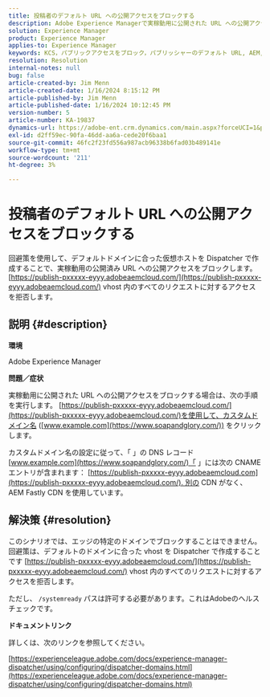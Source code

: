 ```yaml
---
title: 投稿者のデフォルト URL への公開アクセスをブロックする
description: Adobe Experience Managerで実稼動用に公開された URL への公開アクセスをブロックする方法を説明します。
solution: Experience Manager
product: Experience Manager
applies-to: Experience Manager
keywords: KCS，パブリックアクセスをブロック，パブリッシャーのデフォルト URL, AEM, Adobe Experience Manager，トラブルシューティング， Fastly, CDN, DNS, CNAME
resolution: Resolution
internal-notes: null
bug: false
article-created-by: Jim Menn
article-created-date: 1/16/2024 8:15:12 PM
article-published-by: Jim Menn
article-published-date: 1/16/2024 10:12:45 PM
version-number: 5
article-number: KA-19837
dynamics-url: https://adobe-ent.crm.dynamics.com/main.aspx?forceUCI=1&pagetype=entityrecord&etn=knowledgearticle&id=20ac51f0-abb4-ee11-a569-6045bd006268
exl-id: d2ff59ec-90fa-46dd-aa6a-cede20f6baa1
source-git-commit: 46fc2f23fd556a987acb96338b6fad03b489141e
workflow-type: tm+mt
source-wordcount: '211'
ht-degree: 3%

---
```


# 投稿者のデフォルト URL への公開アクセスをブロックする


回避策を使用して、デフォルトドメインに合った仮想ホストを Dispatcher で作成することで、実稼動用の公開済み URL への公開アクセスをブロックします。 [https://publish-pxxxxx-eyyy.adobeaemcloud.com/](https://publish-pxxxxx-eyyy.adobeaemcloud.com/) vhost 内のすべてのリクエストに対するアクセスを拒否します。

## 説明 {#description}


<b>環境</b>

Adobe Experience Manager

<b>問題／症状</b>

実稼動用に公開された URL への公開アクセスをブロックする場合は、次の手順を実行します。 [https://publish-pxxxxx-eyyy.adobeaemcloud.com/](https://publish-pxxxxx-eyyy.adobeaemcloud.com/)を使用して、カスタムドメイン名 ([www.example.com](https://www.soapandglory.com/)) をクリックします。

カスタムドメイン名の設定に従って、「 」の DNS レコード[www.example.com](https://www.soapandglory.com/)「 」には次の CNAME エントリが含まれます： [https://publish-pxxxxx-eyyy.adobeaemcloud.com](https://publish-pxxxxx-eyyy.adobeaemcloud.com/). 別の CDN がなく、AEM Fastly CDN を使用しています。


## 解決策 {#resolution}


このシナリオでは、エッジの特定のドメインでブロックすることはできません。 回避策は、デフォルトのドメインに合った vhost を Dispatcher で作成することです [https://publish-pxxxxx-eyyy.adobeaemcloud.com/](https://publish-pxxxxx-eyyy.adobeaemcloud.com/) vhost 内のすべてのリクエストに対するアクセスを拒否します。

ただし、 `/systemready` パスは許可する必要があります。これはAdobeのヘルスチェックです。

<b>ドキュメントリンク</b>

詳しくは、次のリンクを参照してください。

[https://experienceleague.adobe.com/docs/experience-manager-dispatcher/using/configuring/dispatcher-domains.html](https://experienceleague.adobe.com/docs/experience-manager-dispatcher/using/configuring/dispatcher-domains.html)
